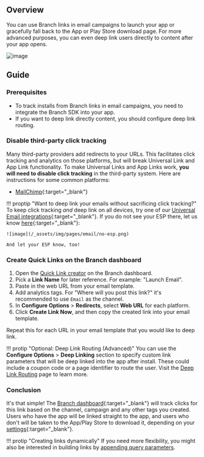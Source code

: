 ---
---

## Overview

You can use Branch links in email campaigns to launch your app or gracefully fall back to the App or Play Store download page. For more advanced purposes, you can even deep link users directly to content after your app opens.

![image](/_assets/img/pages/email/self-serve/email.png)

## Guide

### Prerequisites

- To track installs from Branch links in email campaigns, you need to integrate the Branch SDK into your app.
- If you want to deep link directly content, you should configure deep link routing.

### Disable third-party click tracking

Many third-party providers add redirects to your URLs. This facilitates click tracking and analytics on those platforms, but will break Universal Link and App Link functionality. To make Universal Links and App Links work, **you will need to disable click tracking** in the third-party system. Here are instructions for some common platforms:

- [MailChimp](http://kb.mailchimp.com/reports/enable-and-view-click-tracking#Turn-Click-Tracking-On-or-Off){:target="\_blank"}

!!! proptip "Want to deep link your emails without sacrificing click tracking?"
    To keep click tracking *and* deep link on all devices, try one of our [Universal Email integrations](https://dashboard.branch.io/email){:target="\_blank"}. If you do not see your ESP there, let us know [here](https://dashboard.branch.io/email){:target="\_blank"}:

    ![image](/_assets/img/pages/email/no-esp.png)

    And let your ESP know, too!

### Create Quick Links on the Branch dashboard

1. Open the [Quick Link creator](https://dashboard.branch.io/quick-links/qlc/define) on the Branch dashboard.
1. Pick a **Link Name** for later reference. For example: "Launch Email".
1. Paste in the web URL from your email template.
1. Add analytics tags. For "Where will you post this link?" it's recommended to use `Email` as the channel.
1. In **Configure Options** > **Redirects**, select **Web URL** for each platform.
1. Click **Create Link Now**, and then copy the created link into your email template.

Repeat this for each URL in your email template that you would like to deep link.

!!! protip "Optional: Deep Link Routing (Advanced)"
    You can use the **Configure Options** > **Deep Linking** section to specify custom link parameters that will be deep linked into the app after install. These could include a coupon code or a page identifier to route the user. Visit the [Deep Link Routing]({{base.url}}/getting-started/deep-link-routing) page to learn more.

### Conclusion

It's that simple! The [Branch dashboard](https://dashboard.branch.io/sources){:target="\_blank"} will track clicks for this link based on the channel, campaign and any other tags you created. Users who have the app will be linked straight to the app, and users who don't will be taken to the App/Play Store to download it, depending on your [settings](https://dashboard.branch.io/link-settings){:target="\_blank"}.

!!! protip "Creating links dynamically"
    If you need more flexibility, you might also be interested in building links by [appending query parameters](/pages/links/integrate/#custom-link-behavior).
